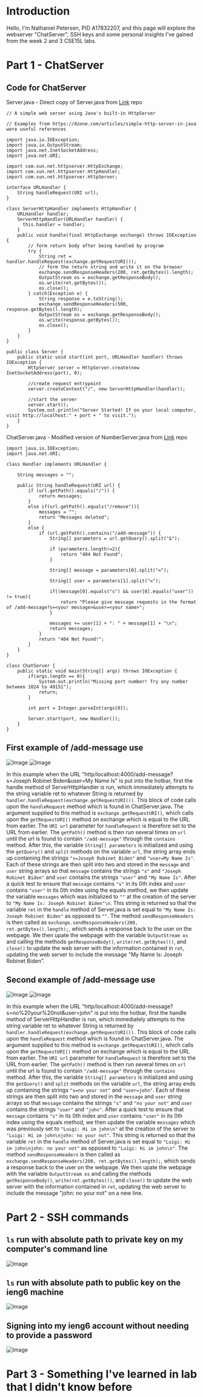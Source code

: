 # Introduction
Hello, I'm Nathaniel Petersen, PID A17832207, and this page will explore the webserver "ChatServer", SSH keys and some personal insights I've gained from the week 2 and 3 CSE15L labs.

# Part 1 - ChatServer
## Code for ChatServer

Server.java - Direct copy of Server.java from [Link](https://github.com/ucsd-cse15l-s24/wavelet) repo
```
// A simple web server using Java's built-in HttpServer

// Examples from https://dzone.com/articles/simple-http-server-in-java were useful references

import java.io.IOException;
import java.io.OutputStream;
import java.net.InetSocketAddress;
import java.net.URI;

import com.sun.net.httpserver.HttpExchange;
import com.sun.net.httpserver.HttpHandler;
import com.sun.net.httpserver.HttpServer;

interface URLHandler {
    String handleRequest(URI url);
}

class ServerHttpHandler implements HttpHandler {
    URLHandler handler;
    ServerHttpHandler(URLHandler handler) {
      this.handler = handler;
    }
    public void handle(final HttpExchange exchange) throws IOException {
        // form return body after being handled by program
        try {
            String ret = handler.handleRequest(exchange.getRequestURI());
            // form the return string and write it on the browser
            exchange.sendResponseHeaders(200, ret.getBytes().length);
            OutputStream os = exchange.getResponseBody();
            os.write(ret.getBytes());
            os.close();
        } catch(Exception e) {
            String response = e.toString();
            exchange.sendResponseHeaders(500, response.getBytes().length);
            OutputStream os = exchange.getResponseBody();
            os.write(response.getBytes());
            os.close();
        }
    }
}

public class Server {
    public static void start(int port, URLHandler handler) throws IOException {
        HttpServer server = HttpServer.create(new InetSocketAddress(port), 0);

        //create request entrypoint
        server.createContext("/", new ServerHttpHandler(handler));

        //start the server
        server.start();
        System.out.println("Server Started! If on your local computer, visit http://localhost:" + port + " to visit.");
    }
}
```

ChatServer.java - Modified version of NumberServer.java from [Link](https://github.com/ucsd-cse15l-s24/wavelet) repo
```
import java.io.IOException;
import java.net.URI;

class Handler implements URLHandler {
    
    String messages = "";

    public String handleRequest(URI url) {
        if (url.getPath().equals("/")) {
            return messages;
        }
        else if(url.getPath().equals("/remove")){
            messages = "";
            return "Messages deleted";
        } 
        else {
            if (url.getPath().contains("/add-message")) {
                String[] parameters = url.getQuery().split("&");

                if (parameters.length!=2){
                    return "404 Not Found";
                }

                String[] message = parameters[0].split("=");

                String[] user = parameters[1].split("=");

                if((message[0].equals("s") && user[0].equals("user")) != true){
                    return "Please give message requests in the format of /add-message?s=<your message>&user=<your name>";
                }

                messages += user[1] + ": " + message[1] + "\n";
                return messages;
            }
            return "404 Not Found!";
        }
    }
}

class ChatServer {
    public static void main(String[] args) throws IOException {
        if(args.length == 0){
            System.out.println("Missing port number! Try any number between 1024 to 49151");
            return;
        }

        int port = Integer.parseInt(args[0]);

        Server.start(port, new Handler());
    }
}
```

## First example of /add-message use
![Image](example2.jpg)
![Image](example1.jpg)

In this example when the URL "http/localhost:4000/add-message?s=Joseph Robinet Biden&user=My Name Is" is put into the hotbar, first the handle method of ServerHttpHandler is run, which immediately attempts to the string variable ret to whatever String is returned by `handler.handleRequest(exchange.getRequestURI())`. This block of code calls upon the `handleRequest` method which is found in ChatServer.java. The argument supplied to this method is `exchange.getRequestURI()`, which calls upon the `getRequestURI()` method on exchange which is equal to the URL from earlier. The `URI url` parameter for `handleRequest` is therefore set to the URL from earlier. The `getPath()` method is then run several times on `url` until the url is found to contain `"/add-message"` through the `contains` method. After this, the variable `String[] parameters` is initialized and using the `getQuery()` and `split` methods on the variable `url`, the string array ends up containing the strings `"s=Joseph Robinet Biden"` and `"user=My Name Is"`. Each of these strings are then split into two and stored in the `message` and `user` string arrays so that `message` contains the strings `"s"` and `"Joseph Robinet Biden"` and `user` contains the strings `"user"` and `"My Name Is"`. After a quick test to ensure that `message` contains `"s"` in its 0th index and `user` contains `"user"` in its 0th index using the equals method, we then update the variable `messages` which was initialized to `""` at the creation of the server to `"My Name Is: Joseph Robinet Biden"\n`. This string is returned so that the variable `ret` in the `handle` method of Server.java is set equal to `"My Name Is: Joseph Robinet Biden"` as opposed to `""`. The method `sendResponseHeaders` is then called as `exchange.sendResponseHeaders(200, ret.getBytes().length);`, which sends a response back to the user on the webpage. We then upate the webpage with the variable `OutputStream os` and calling the methods `getResponseBody()`, `write(ret.getBytes())`, and `close()` to update the web server with the information contained in `ret`, updating the web server to include the message "My Name Is: Joseph Robinet Biden".


## Second example of /add-message use
![Image](example3.jpg)
![Image](example4.jpg)

In this example when the URL "http/localhost:4000/add-message?s=no%20your%20not&user=john" is put into the hotbar, first the handle method of ServerHttpHandler is run, which immediately attempts to the string variable ret to whatever String is returned by `handler.handleRequest(exchange.getRequestURI())`. This block of code calls upon the `handleRequest` method which is found in ChatServer.java. The argument supplied to this method is `exchange.getRequestURI()`, which calls upon the `getRequestURI()` method on exchange which is equal to the URL from earlier. The `URI url` parameter for `handleRequest` is therefore set to the URL from earlier. The `getPath()` method is then run several times on `url` until the url is found to contain `"/add-message"` through the `contains` method. After this, the variable `String[] parameters` is initialized and using the `getQuery()` and `split` methods on the variable `url`, the string array ends up containing the strings `"s=no your not"` and `"user=john"`. Each of these strings are then split into two and stored in the `message` and `user` string arrays so that `message` contains the strings `"s"` and `"no your not"` and `user` contains the strings `"user"` and `"john"`. After a quick test to ensure that `message` contains `"s"` in its 0th index and `user` contains `"user"` in its 0th index using the equals method, we then update the variable `messages` which was previously set to `"Luigi: Hi im john\n"` at the creation of the server to `"Luigi: Hi im john\njohn: no your not"`. This string is returned so that the variable `ret` in the `handle` method of Server.java is set equal to `"Luigi: Hi im john\njohn: no your not"` as opposed to `"Luigi: Hi im john\n"`. The method `sendResponseHeaders` is then called as `exchange.sendResponseHeaders(200, ret.getBytes().length);`, which sends a response back to the user on the webpage. We then upate the webpage with the variable `OutputStream os` and calling the methods `getResponseBody()`, `write(ret.getBytes())`, and `close()` to update the web server with the information contained in `ret`, updating the web server to include the message "john: no your not" on a new line.

# Part 2 - SSH commands
## `ls` run with absolute path to private key on my computer's command line
![Image](example5.jpg)
## `ls` run with absolute path to public key on the ieng6 machine
![Image](example6.jpg)
## Signing into my ieng6 account without needing to provide a password
![Image](example7.jpg)

# Part 3 - Something I've learned in lab that I didn't know before




